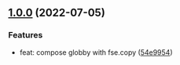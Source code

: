 ## [1.0.0](https://github.com/antongolub/globby-cp/compare/undefined...v1.0.0) (2022-07-05)

### Features
* feat: compose globby with fse.copy ([54e9954](https://github.com/antongolub/globby-cp/commit/54e99546e3806def1e8128c4bf8d337cbc2ae96a))



